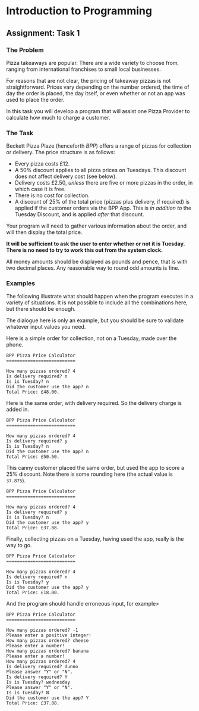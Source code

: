 # Introduction to Programming

## Assignment: Task 1

### The Problem

Pizza takeaways are popular. There are a wide variety to choose from, ranging from international franchises to small local businesses.

For reasons that are not clear, the pricing of takeaway pizzas is not straightforward. Prices vary depending on the number ordered, the time of day the order is placed, the day itself, or even whether or not an app was used to place the order.

In this task you will develop a program that will assist one Pizza Provider to calculate how much to charge a customer.

### The Task

Beckett Pizza Plaze (henceforth *BPP*) offers a range of pizzas for collection or delivery. The price structure is as follows:

* Every pizza costs £12.
* A 50% discount applies to all pizza prices on Tuesdays. This discount does not affect delivery cost (see below).
* Delivery costs £2.50, *unless* there are five or more pizzas in the order, in which case it is free.
* There is no cost for collection.
* A discount of 25% of the total price (pizzas plus delivery, if required) is applied if the customer orders via the BPP App. This is *in addition to* the Tuesday Discount, and is applied *after* that discount.

Your program will need to gather various information about the order, and will then display the total price.

**It will be sufficient to ask the user to enter whether or not it is Tuesday. There is no need to try to work this out from the system clock.**

All money amounts should be displayed as pounds and pence, that is with two decimal places. Any reasonable way to round odd amounts is fine.

### Examples

The following illustrate what should happen when the program executes in a variety of situations. It is not possible to include all the combinations here, but there should be enough.

The dialogue here is only an example, but you should be sure to validate whatever input values you need.

Here is a simple order for collection, not on a Tuesday, made over the phone.

```text
BPP Pizza Price Calculator
==========================

How many pizzas ordered? 4
Is delivery required? n
Is is Tuesday? n
Did the customer use the app? n
Total Price: £48.00.
```

Here is the same order, with delivery required. So the delivery charge is added in.
```text
BPP Pizza Price Calculator
==========================

How many pizzas ordered? 4
Is delivery required? y
Is is Tuesday? n
Did the customer use the app? n
Total Price: £50.50.
```

This canny customer placed the same order, but used the app to score a 25% discount. Note there is some rounding here (the actual value is ``37.875``).

```text
BPP Pizza Price Calculator
==========================

How many pizzas ordered? 4
Is delivery required? y
Is is Tuesday? n
Did the customer use the app? y
Total Price: £37.88.
```

Finally, collecting pizzas on a Tuesday, having used the app, really is the way to go.

```text
BPP Pizza Price Calculator
==========================

How many pizzas ordered? 4
Is delivery required? n
Is is Tuesday? y
Did the customer use the app? y
Total Price: £18.00.
```

And the program should handle erroneous input, for example>

```text
BPP Pizza Price Calculator
==========================

How many pizzas ordered? -1
Please enter a positive integer!
How many pizzas ordered? cheese
Please enter a number!
How many pizzas ordered? banana
Please enter a number!
How many pizzas ordered? 4
Is delivery required? dunno
Please answer "Y" or "N".
Is delivery required? Y
Is is Tuesday? wednesday
Please answer "Y" or "N".
Is is Tuesday? N
Did the customer use the app? Y
Total Price: £37.88.
```
